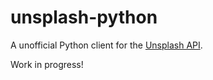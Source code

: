 # unsplash-python
A unofficial Python client for the [Unsplash API](https://unsplash.com/developers).

Work in progress!
